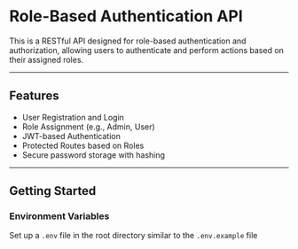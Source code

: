 # Role-Based Authentication API

This is a RESTful API designed for role-based authentication and authorization, allowing users to authenticate and perform actions based on their assigned roles.

---

## Features

- User Registration and Login
- Role Assignment (e.g., Admin, User)
- JWT-based Authentication
- Protected Routes based on Roles
- Secure password storage with hashing

---

## Getting Started

### Environment Variables

Set up a `.env` file in the root directory similar to the `.env.example` file
